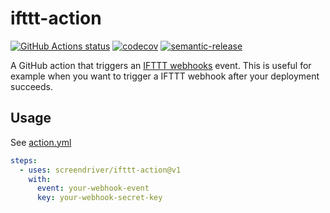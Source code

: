 # ifttt-action

[![GitHub Actions status](https://github.com/screendriver/ifttt-action/workflows/CI/badge.svg)](https://github.com/screendriver/ifttt-action/actions)
[![codecov](https://codecov.io/gh/screendriver/ifttt-action/branch/main/graph/badge.svg)](https://codecov.io/gh/screendriver/ifttt-action)
[![semantic-release](https://img.shields.io/badge/%20%20%F0%9F%93%A6%F0%9F%9A%80-semantic--release-e10079.svg)](https://github.com/semantic-release/semantic-release)

A GitHub action that triggers an [IFTTT webhooks](https://ifttt.com/maker_webhooks)
event. This is useful for example when you want to trigger a IFTTT webhook after
your deployment succeeds.

## Usage

See [action.yml](https://github.com/screendriver/ifttt-action/blob/main/action.yml)

```yaml
steps:
  - uses: screendriver/ifttt-action@v1
    with:
      event: your-webhook-event
      key: your-webhook-secret-key
```
